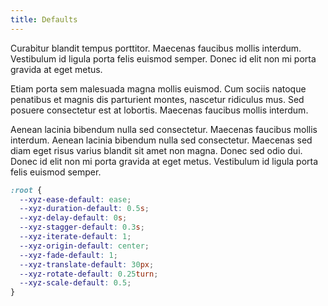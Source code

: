```yaml
---
title: Defaults
---
```


Curabitur blandit tempus porttitor. Maecenas faucibus mollis interdum. Vestibulum id ligula porta felis euismod semper. Donec id elit non mi porta gravida at eget metus.

Etiam porta sem malesuada magna mollis euismod. Cum sociis natoque penatibus et magnis dis parturient montes, nascetur ridiculus mus. Sed posuere consectetur est at lobortis. Maecenas faucibus mollis interdum.

Aenean lacinia bibendum nulla sed consectetur. Maecenas faucibus mollis interdum. Aenean lacinia bibendum nulla sed consectetur. Maecenas sed diam eget risus varius blandit sit amet non magna. Donec sed odio dui. Donec id elit non mi porta gravida at eget metus. Vestibulum id ligula porta felis euismod semper.

```css
:root {
  --xyz-ease-default: ease;
  --xyz-duration-default: 0.5s;
  --xyz-delay-default: 0s;
  --xyz-stagger-default: 0.3s;
  --xyz-iterate-default: 1;
  --xyz-origin-default: center;
  --xyz-fade-default: 1;
  --xyz-translate-default: 30px;
  --xyz-rotate-default: 0.25turn;
  --xyz-scale-default: 0.5;
}
```
